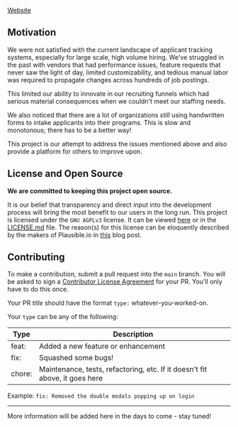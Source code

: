 [Website](https://plutomi.com)

## Motivation

We were not satisfied with the current landscape of applicant tracking systems, especially for large scale, high volume hiring. We've struggled in the past with vendors that had performance issues, feature requests that never saw the light of day, limited customizability, and tedious manual labor was required to propagate changes across hundreds of job postings.

This limited our ability to innovate in our recruiting funnels which had serious material consequences when we couldn't meet our staffing needs.

We also noticed that there are a lot of organizations _still_ using handwritten forms to intake applicants into their programs. This is slow and monotonous; there has to be a better way!

This project is our attempt to address the issues mentioned above and also provide a platform for others to improve upon.

## License and Open Source

**We are committed to keeping this project open source.**

It is our belief that transparency and direct input into the development process will bring the most benefit to our users in the long run. This project is licensed under the `GNU AGPLv3` license. It can be viewed [here](https://choosealicense.com/licenses/agpl-3.0/) or in the [LICENSE.md](LICENSE.md) file. The reason(s) for this license can be eloquently described by the makers of Plausible.io in [this](https://plausible.io/blog/open-source-licenses) blog post.

## Contributing

To make a contribution, submit a pull request into the `main` branch. You will be asked to sign a [Contributor License Agreement](https://en.wikipedia.org/wiki/Contributor_License_Agreement) for your PR. You'll only have to do this once.

Your PR _title_ should have the format `type:` whatever-you-worked-on.

Your `type` can be any of the following:

| Type   | Description                                                                 |
| ------ | --------------------------------------------------------------------------- |
| feat:  | Added a new feature or enhancement                                          |
| fix:   | Squashed some bugs!                                                         |
| chore: | Maintenance, tests, refactoring, etc. If it doesn't fit above, it goes here |

Example: `fix: Removed the double modals popping up on login`

---

More information will be added here in the days to come - stay tuned!
